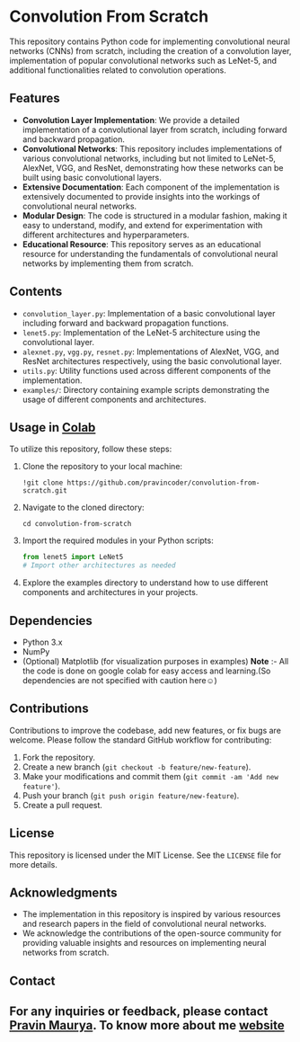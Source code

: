 # Convolution From Scratch

This repository contains Python code for implementing convolutional neural networks (CNNs) from scratch, including the creation of a convolution layer, implementation of popular convolutional networks such as LeNet-5, and additional functionalities related to convolution operations.

## Features

- **Convolution Layer Implementation**: We provide a detailed implementation of a convolutional layer from scratch, including forward and backward propagation.
- **Convolutional Networks**: This repository includes implementations of various convolutional networks, including but not limited to LeNet-5, AlexNet, VGG, and ResNet, demonstrating how these networks can be built using basic convolutional layers.
- **Extensive Documentation**: Each component of the implementation is extensively documented to provide insights into the workings of convolutional neural networks.
- **Modular Design**: The code is structured in a modular fashion, making it easy to understand, modify, and extend for experimentation with different architectures and hyperparameters.
- **Educational Resource**: This repository serves as an educational resource for understanding the fundamentals of convolutional neural networks by implementing them from scratch.

## Contents

- `convolution_layer.py`: Implementation of a basic convolutional layer including forward and backward propagation functions.
- `lenet5.py`: Implementation of the LeNet-5 architecture using the convolutional layer.
- `alexnet.py`, `vgg.py`, `resnet.py`: Implementations of AlexNet, VGG, and ResNet architectures respectively, using the basic convolutional layer.
- `utils.py`: Utility functions used across different components of the implementation.
- `examples/`: Directory containing example scripts demonstrating the usage of different components and architectures.

## Usage in [Colab](https://colab.research.google.com/) 

To utilize this repository, follow these steps:

1. Clone the repository to your local machine:

    ```
    !git clone https://github.com/pravincoder/convolution-from-scratch.git
    ```

2. Navigate to the cloned directory:

    ```
    cd convolution-from-scratch
    ```

3. Import the required modules in your Python scripts:

    ```python
    from lenet5 import LeNet5
    # Import other architectures as needed
    ```

4. Explore the examples directory to understand how to use different components and architectures in your projects.

## Dependencies

- Python 3.x
- NumPy
- (Optional) Matplotlib (for visualization purposes in examples)
  **Note** :- All the code is done on google colab for easy access and learning.(So dependencies are not specified with caution here☺)

## Contributions

Contributions to improve the codebase, add new features, or fix bugs are welcome. Please follow the standard GitHub workflow for contributing:

1. Fork the repository.
2. Create a new branch (`git checkout -b feature/new-feature`).
3. Make your modifications and commit them (`git commit -am 'Add new feature'`).
4. Push your branch (`git push origin feature/new-feature`).
5. Create a pull request.

## License

This repository is licensed under the MIT License. See the `LICENSE` file for more details.

## Acknowledgments

- The implementation in this repository is inspired by various resources and research papers in the field of convolutional neural networks.
- We acknowledge the contributions of the open-source community for providing valuable insights and resources on implementing neural networks from scratch.

## Contact

For any inquiries or feedback, please contact [Pravin Maurya](mailto:pravincoder@example.com).
To know more about me [website](https://pravincode.000webhostapp.com/)
---

